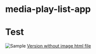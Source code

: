 # media-play-list-app

# Test
![Sample](/src/main/resources/templates)
[Version without image html file](/src/main/resources/templates/index.html)
